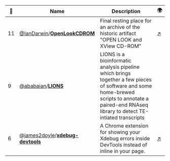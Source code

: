 |:star2: | Name | Description | 🌍|
|---|---|---|---|
|11|[@IanDarwin](https://github.com/IanDarwin)/[**OpenLookCDROM**](https://github.com/IanDarwin/OpenLookCDROM)|Final resting place for an archive of the historic artifact "OPEN LOOK and XView CD-ROM"|[:arrow_upper_right:](http://darwinsys.com/olcd/)|
|9|[@ababaian](https://github.com/ababaian)/[**LIONS**](https://github.com/ababaian/LIONS)| LIONS is a bioinformatic analysis pipeline which brings together a  few pieces of software and some home-brewed scripts to annotate a  paired-end RNAseq library to detect TE-intiated transcripts||
|6|[@james2doyle](https://github.com/james2doyle)/[**xdebug-devtools**](https://github.com/james2doyle/xdebug-devtools)|A Chrome extension for showing your Xdebug errors inside DevTools instead of inline in your page.|[:arrow_upper_right:](https://chrome.google.com/webstore/detail/xdebug-devtools/fdpaibggficcadchhddlbgclcmolclip)|

